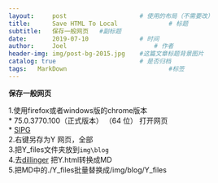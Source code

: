 ```yaml
---
layout:     post   				    # 使用的布局（不需要改）
title:      Save HTML To Local 				# 标题 
subtitle:   保存一般网页   #副标题
date:       2019-07-10 				# 时间
author:     Joel 						# 作者
header-img: img/post-bg-2015.jpg 	#这篇文章标题背景图片
catalog: true 						# 是否归档
tags:	MarkDown							#标签
---
```


**保存一般网页**  

1\.使用firefox或者windows版的chrome版本  
    *  75.0.3770.100（正式版本） （64 位） 打开网页  
    *  [SIPG](https://www.shobserver.com/toutiao/html/115104.html?group_id=6621114274582364680&app=)   
2\.右键另存为Y 网页，全部  
3\.把Y_files文件夹放到`img\blog`  
4\.去[dillinger](https://dillinger.io/) 把Y.html转换成MD  
5\.把MD中的./Y_files批量替换成/img/blog/Y_files  



